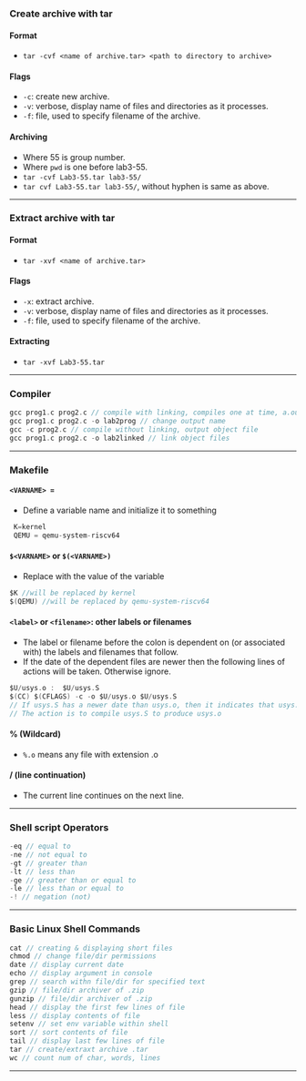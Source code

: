 ### __Create archive with tar__
#### Format
- `tar -cvf <name of archive.tar> <path to directory to archive>`

#### Flags
- `-c`: create new archive.
- `-v`: verbose, display name of files and directories as it processes.
- `-f`: file, used to specify filename of the archive.

#### Archiving
- Where 55 is group number.
- Where `pwd` is one before lab3-55.
- `tar -cvf Lab3-55.tar lab3-55/`
- `tar cvf Lab3-55.tar lab3-55/`, without hyphen is same as above.
--------------------------------------------------
### __Extract archive with tar__
#### Format
- `tar -xvf <name of archive.tar>`

#### Flags
- `-x`: extract archive.
- `-v`: verbose, display name of files and directories as it processes.
- `-f`: file, used to specify filename of the archive.

#### Extracting
- `tar -xvf Lab3-55.tar`
--------------------------------------------------
### __Compiler__
```c
gcc prog1.c prog2.c // compile with linking, compiles one at time, a.out
gcc prog1.c prog2.c -o lab2prog // change output name
gcc -c prog2.c // compile without linking, output object file
gcc prog1.c prog2.c -o lab2linked // link object files
```
--------------------------------------------------
### __Makefile__
#### `<VARNAME> =`
- Define a variable name and initialize it to something
```c
 K=kernel
 QEMU = qemu-system-riscv64
```

#### `$<VARNAME>` or `$(<VARNAME>)`
- Replace with the value of the variable
```c
$K //will be replaced by kernel
$(QEMU) //will be replaced by qemu-system-riscv64
```

#### `<label>` or `<filename>`: other labels or filenames
- The label or filename before the colon is dependent on (or associated with) the labels and filenames that follow.
- If the date of the dependent files are newer then the following lines of actions will be taken. Otherwise ignore.
```c
$U/usys.o :  $U/usys.S
$(CC) $(CFLAGS) -c -o $U/usys.o $U/usys.S
// If usys.S has a newer date than usys.o, then it indicates that usys.o is out-of-date.
// The action is to compile usys.S to produce usys.o 
```

#### % (Wildcard)
- `%.o` means any file with extension .o

#### / (line continuation)
- The current line continues on the next line.
--------------------------------------------------
### __Shell script Operators__
```java
-eq // equal to
-ne // not equal to
-gt // greater than
-lt // less than
-ge // greater than or equal to
-le // less than or equal to
-! // negation (not)
```
--------------------------------------------------
### __Basic Linux Shell Commands__
```js
cat // creating & displaying short files
chmod // change file/dir permissions
date // display current date
echo // display argument in console
grep // search withn file/dir for specified text
gzip // file/dir archiver of .zip
gunzip // file/dir archiver of .zip
head // display the first few lines of file
less // display contents of file
setenv // set env variable within shell
sort // sort contents of file
tail // display last few lines of file
tar // create/extraxt archive .tar
wc // count num of char, words, lines
```
--------------------------------------------------